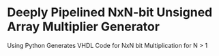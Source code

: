 # Deeply Pipelined NxN-bit Unsigned Array Multiplier Generator
Using Python Generates VHDL Code for NxN bit Multiplication for N > 1
